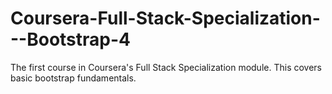 # Coursera-Full-Stack-Specialization---Bootstrap-4
The first course in Coursera's Full Stack Specialization module. This covers basic bootstrap fundamentals.
